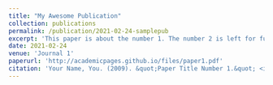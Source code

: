 ```yaml
---
title: "My Awesome Publication"
collection: publications
permalink: /publication/2021-02-24-samplepub
excerpt: 'This paper is about the number 1. The number 2 is left for future work.'
date: 2021-02-24
venue: 'Journal 1'
paperurl: 'http://academicpages.github.io/files/paper1.pdf'
citation: 'Your Name, You. (2009). &quot;Paper Title Number 1.&quot; <i>Journal 1</i>. 1(1).'
---
```

